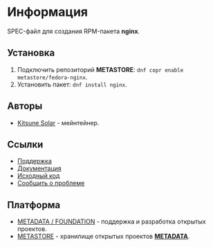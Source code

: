 # Информация

SPEC-файл для создания RPM-пакета **nginx**.

## Установка

1. Подключить репозиторий **METASTORE**: `dnf copr enable metastore/fedora-nginx`.
2. Установить пакет: `dnf install nginx`.

## Авторы

- [Kitsune Solar](https://kitsune.solar/) - мейнтейнер.

## Ссылки

- [Поддержка](https://sysadmins.community/)
- [Документация](https://sysadmins.wiki/)
- [Исходный код](https://github.com/factory-02/fedora-nginx)
- [Сообщить о проблеме](https://github.com/factory-02/fedora-nginx/issues)

## Платформа

- [METADATA / FOUNDATION](https://metadata.foundation/) - поддержка и разработка открытых проектов.
- [METASTORE](https://metastore.pro/) - хранилище открытых проектов [**METADATA**](https://metadata.foundation/).

